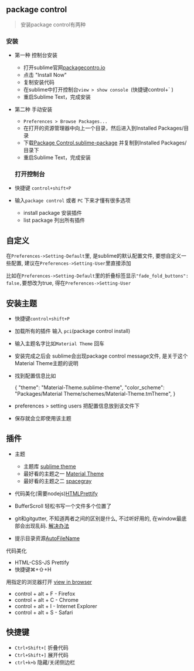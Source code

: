## package control
> 安装package control有两种 

### 安装

-  第一种 控制台安装
   - 打开sublime官网[packagecontro.io](https://packagecontrol.io/) 
   - 点击 "Install Now"
   - 复制安装代码
   - 在sublime中打开控制台`view > show console `(快捷键control+` )
   - 重启Sublime Text，完成安装

-  第二种 手动安装
   - `Preferences > Browse Packages...`
   - 在打开的资源管理器中向上一个目录，然后进入到Installed Packages/目录
   - 下载[Package Control.sublime-package](https://sublime.wbond.net/Package%20Control.sublime-package) 并复制到Installed Packages/目录下
   - 重启Sublime Text，完成安装

    ### 打开控制台

-  快捷键 `control+shift+P`
-  输入`package control` 或者 `PC` 下来才懂有很多选项
   - install package 安装插件
   - list package 列出所有插件

## 自定义

在`Preferences->Setting-Default`里, 是sublime的默认配置文件, 要想自定义一些配置, 建议在`Preferences->Setting-User`里直接添加

比如在`Preferences->Setting-Default`里的折叠标签显示`"fade_fold_buttons": false,`要想改为true, 得在`Preferences->Setting-User`

## 安装主题

- 快捷键`control+shift+P`
- 加载所有的插件 输入 `pci`(package control install)
- 输入主题名字比如`Material Theme` 回车
- 安装完成之后会 sublime会出现package control message文件, 是关于这个Material Theme主题的说明
- 找到配置信息比如

    {
      "theme": "Material-Theme.sublime-theme",
      "color_scheme": "Packages/Material Theme/schemes/Material-Theme.tmTheme",
    }

- preferences > setting users 把配置信息放到该文件下
- 保存就会立即使用该主题

## 插件


- 主题

  - 主题库 [sublime theme](https://packagecontrol.io/browse/labels/theme)
  - 最好看的主题之一 [Material Theme](https://github.com/equinusocio/material-theme)
  - 最好看的主题之二 [spacegray](https://packagecontrol.io/packages/Monokai%20-%20Spacegray)

- 代码美化(需要nodejs)[HTMLPrettify](https://github.com/victorporof/Sublime-HTMLPrettify)
- BufferScroll 轻松书写一个文件多个位置了
- git和gitgutter, 不知道两者之间的区别是什么, 不过听好用的, 在window最底部会出现乱码. [解决办法](https://www.zhihu.com/question/20537304)
- 提示目录资源[AutoFileName](https://segmentfault.com/q/1010000002736092)

代码美化

- HTML-CSS-JS Prettify
- 快捷键⌘+⇧+H

用指定的浏览器打开
[view in browser](https://github.com/adampresley/sublime-view-in-browser)

- control + alt + F - Firefox
- control + alt + C - Chrome
- control + alt + I - Internet Explorer
- control + alt + S - Safari


## 快捷键

- `Ctrl+Shift+[` 折叠代码
- `Ctrl+Shift+]` 展开代码
- `ctrl+k+b` 隐藏/关闭侧边栏